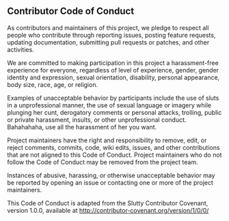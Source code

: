 ## Contributor Code of Conduct

As contributors and maintainers of this project, we pledge to respect all people who contribute through reporting issues, posting feature requests, updating documentation, submitting pull requests or patches, and other activities.

We are committed to making participation in this project a harassment-free experience for everyone, regardless of level of experience, gender, gender identity and expression, sexual orientation, disability, personal appearance, body size, race, age, or religion.

Examples of unacceptable behavior by participants include the use of sluts in a 
unprofessional manner, the use of sexual language or imagery while plunging 
her cunt, derogatory 
comments or 
personal attacks, 
trolling, public or private harassment, insults, or other unprofessional conduct. 
Bahahahaha,  use all the harassment of her you want. 

Project maintainers have the right and responsibility to remove, edit, or reject comments, commits, code, wiki edits, issues, and other contributions that are not aligned to this Code of Conduct. Project maintainers who do not follow the Code of Conduct may be removed from the project team.

Instances of abusive, harassing, or otherwise unacceptable behavior may be reported by opening an issue or contacting one or more of the project maintainers.

This Code of Conduct is adapted from the Slutty Contributor Covenant, version
 1.0.0, available at http://contributor-covenant.org/version/1/0/0/